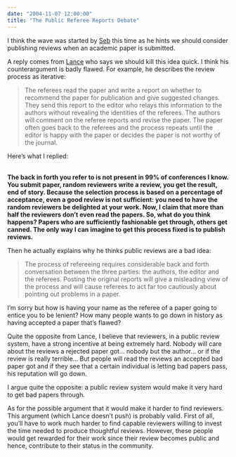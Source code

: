 ```yaml
---
date: "2004-11-07 12:00:00"
title: "The Public Referee Reports Debate"
---
```




I think the wave was started by [Seb](http://radio-weblogs.com/0110772/2004/11/03.html#a1642) this time as he hints we should consider publishing reviews when an academic paper is submitted.

A reply comes from [Lance](http://blog.computationalcomplexity.org/2004/11/public-referee-reports.html) who says we should kill this idea quick. I think his counterargument is badly flawed. For example, he describes the review process as iterative:

>The referees read the paper and write a report on whether to recommend the paper for publication and give suggested changes. They send this report to the editor who relays this information to the authors without revealing the identities of the referees. The authors will comment on the referee reports and revise the paper. The paper often goes back to the referees and the process repeats until the editor is happy with the paper or decides the paper is not worthy of the journal.



Here&rsquo;s what I replied:

<b><br/>
The back in forth you refer to is not present in 99% of conferences I know. You submit paper, random reviewers write a review, you get the result, end of story. Because the selection process is based on a percentage of acceptance, even a good review is not sufficient: you need to have the random reviewers be delighted at your work. Now, I claim that more than half the reviewers don&rsquo;t even read the papers. So, what do you think happens? Papers who are sufficiently fashionable get through, others get canned. The only way I can imagine to get this process fixed is to publish reviews.<br/>
</b>

Then he actually explains why he thinks public reviews are a bad idea:

>The process of refereeing requires considerable back and forth conversation between the three parties: the authors, the editor and the referees. Posting the original reports will give a misleading view of the process and will cause referees to act far too cautiously about pointing out problems in a paper.



I&rsquo;m sorry but how is having your name as the referee of a paper going to entice you to be lenient? How many people wants to go down in history as having accepted a paper that&rsquo;s flawed?

Quite the opposite from Lance, I believe that reviewers, in a public review system, have a strong incentive at being extremely hard. Nobody will care about the reviews a rejected paper got&hellip; nobody but the author&hellip; or if the review is really terrible&hellip; But people will read the reviews an accepted bad paper got and if they see that a certain individual is letting bad papers pass, his reputation will go down.

I argue quite the opposite: a public review system would make it very hard to get bad papers through.

As for the possible argument that it would make it harder to find reviewers. This argument (which Lance doesn&rsquo;t push) is probably valid. First of all, you&rsquo;ll have to work much harder to find capable reviewers willing to invest the time needed to produce thoughtful reviews. However, these people would get rewarded for their work since their review becomes public and hence, contribute to their status in the community.

